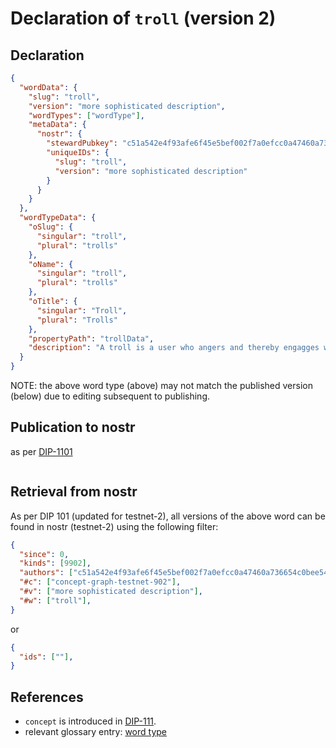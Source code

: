 # Declaration of `troll` (version 2)

## Declaration

```json
{
  "wordData": {
    "slug": "troll",
    "version": "more sophisticated description",
    "wordTypes": ["wordType"],
    "metaData": {
      "nostr": {
        "stewardPubkey": "c51a542e4f93afe6f45e5bef002f7a0efcc0a47460a736654c0bee5402c482fa",
        "uniqueIDs": {
          "slug": "troll",
          "version": "more sophisticated description"
        }
      }
    }
  },
  "wordTypeData": {
    "oSlug": {
      "singular": "troll",
      "plural": "trolls"
    },
    "oName": {
      "singular": "troll",
      "plural": "trolls"
    },
    "oTitle": {
      "singular": "Troll",
      "plural": "Trolls"
    },
    "propertyPath": "trollData",
    "description": "A troll is a user who angers and thereby engagges with other users by making intentionally inflamamtory or incorrect statements. In some cases, the underlying motivation of so-called 'trolling' is to elicit the truth on some topic of interest by triggering those who know it to provide a clear and in depth explanation. Unfortunately, the mindset of the troll is to be intentionally dense. As such, the troll frequently renders himself incapable of accepting the truth even when it smacks him on the head."
  }
}
```

NOTE: the above word type (above) may not match the published version (below) due to editing subsequent to publishing.

## Publication to nostr

as per [DIP-1101](../../networking/nostr/1101.md)

```json

```

## Retrieval from nostr

As per DIP 101 (updated for testnet-2), all versions of the above word can be found in nostr (testnet-2) using the following filter:

```json
{
  "since": 0,
  "kinds": [9902],
  "authors": ["c51a542e4f93afe6f45e5bef002f7a0efcc0a47460a736654c0bee5402c482fa"],
  "#c": ["concept-graph-testnet-902"],
  "#v": ["more sophisticated description"],
  "#w": ["troll"],
}
```

or

```json
{
  "ids": [""],
}
```

## References

- `concept` is introduced in [DIP-111](../111.md).
- relevant glossary entry: [word type](../../../glossary/wordType.md)
